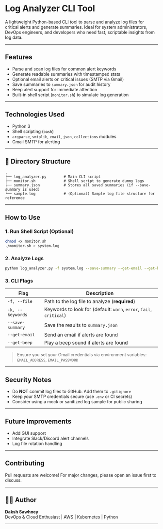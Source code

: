 # Log Analyzer CLI Tool 

A lightweight Python-based CLI tool to parse and analyze log files for critical alerts and generate summaries. Ideal for system administrators, DevOps engineers, and developers who need fast, scriptable insights from log data.

---

## Features

- Parse and scan log files for common alert keywords
- Generate readable summaries with timestamped stats
- Optional email alerts on critical issues (SMTP via Gmail)
- Save summaries to `summary.json` for audit history
- Beep alert support for immediate attention
- Built-in shell script (`monitor.sh`) to simulate log generation

---

##  Technologies Used

- Python 3
- Shell scripting (`bash`)
- `argparse`, `smtplib`, `email`, `json`, `collections` modules
- Gmail SMTP for alerting

---

## 📂 Directory Structure

```
.
├── log_analyzer.py        # Main CLI script
├── monitor.sh             # Shell script to generate dummy logs
├── summary.json           # Stores all saved summaries (if --save-summary is used)
└── sample.log             # (Optional) Sample log file structure for reference
```

---

##  How to Use

### 1. Run Shell Script (Optional)
```bash
chmod +x monitor.sh
./monitor.sh > system.log
```

### 2. Analyze Logs
```bash
python log_analyzer.py -f system.log --save-summary --get-email --get-beep
```

### 3. CLI Flags

| Flag | Description |
|------|-------------|
| `-f, --file` | Path to the log file to analyze (**required**) |
| `-k, --keywords` | Keywords to look for (default: `warn`, `error`, `fail`, `critical`) |
| `--save-summary` | Save the results to `summary.json` |
| `--get-email` | Send an email if alerts are found |
| `--get-beep` | Play a beep sound if alerts are found |

> Ensure you set your Gmail credentials via environment variables:  
> `EMAIL_ADDRESS`, `EMAIL_PASSWORD`

---

##  Security Notes

-  Do **NOT** commit log files to GitHub. Add them to `.gitignore`
-  Keep your SMTP credentials secure (use `.env` or CI secrets)
-  Consider using a mock or sanitized log sample for public sharing

---

##  Future Improvements

- Add GUI support
- Integrate Slack/Discord alert channels
- Log file rotation handling

---

##  Contributing

Pull requests are welcome! For major changes, please open an issue first to discuss.

---

## 🧑‍💻 Author

**Daksh Sawhney**  
DevOps & Cloud Enthusiast | AWS | Kubernetes | Python

---
